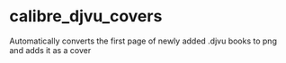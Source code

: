 # calibre_djvu_covers
Automatically converts the first page of newly added .djvu books to png and adds it as a cover

